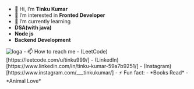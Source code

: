 - 👋 Hi, I’m **Tinku Kumar**
- 👀 I’m interested in **Fronted Developer**
- 🌱 I’m currently learning
- **DSA(with java)**
- **Node js**
- **Backend Development**
 <img src="https://media.giphy.com/media/qgQUggAC3Pfv687qPC/giphy.gif" alt="loga" />
- 📫 How to reach me
- (LeetCode)[https://leetcode.com/u/tinku999/]
- (Linkedln)[https://www.linkedin.com/in/tinku-kumar-59a7b9251/]
- (Instagram)[https://www.instagram.com/___tinkukumar/]
- ⚡ Fun fact:
- *Books Read*
- *Animal Love*
<!---
tinkumehta/tinkumehta is a ✨ special ✨ repository because its `README.md` (this file) appears on your GitHub profile.
You can click the Preview link to take a look at your changes.
--->
